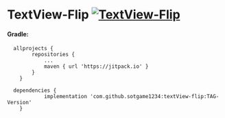 # TextView-Flip [![TextView-Flip](https://jitpack.io/v/sotgame1234/textView-flip.svg)](https://jitpack.io/#sotgame1234/textView-flip)

#### Gradle:
```
  allprojects {
		repositories {
			...
			maven { url 'https://jitpack.io' }
		}
	}
 
  dependencies {
	        implementation 'com.github.sotgame1234:textView-flip:TAG-Version'
	}
 ```
